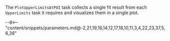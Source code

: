 The `PlotUpperLimitsAtPOI` task collects a single fit result from each `UpperLimits` task it requires and visualizes them in a single plot.

<div class="dhi_parameter_table">

--8<-- "content/snippets/parameters.md@-2,21,19,16,14,12,17,18,10,11,3,4,22,23,37,5,6,38"

</div>
